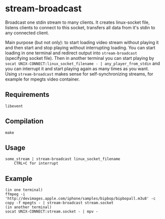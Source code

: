 # stream-broadcast
Broadcast one stdin stream to many clients. It creates linux-socket file, listens clients to connect to this socket, transfers all data from it's stdin to any connected client.

Main purpose (but not only): to start loading video stream without playing it and then start and stop playing without interrupting loading. You can start loading in one terminal and redirect output into `stream-broadcast` (specifying socket file). Then in another terminal you can start playing by `socat UNIX-CONNECT:linux_socket_filename - | any_player_from_stdin` and you can interrupt it and start playing again as many times as you want. Using `stream-broadcast` makes sense for self-synchronizing streams, for example for mpegts video container.

## Requirements
`libevent`

## Compilation
```
make
```
## Usage
```
some_stream | stream-broadcast linux_socket_filename
    CTRL+C for interrupt
```
## Example
```
(in one terminal)
ffmpeg -i 'http://devimages.apple.com/iphone/samples/bipbop/bipbopall.m3u8' -c copy -f mpegts - | stream-broadcast stream.socket
(in another terminal)
socat UNIX-CONNECT:stream.socket - | mpv -

```
